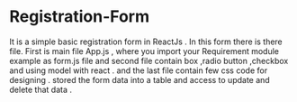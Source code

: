 # Registration-Form
  It is a simple basic registration form in ReactJs . In this form there is there file. First is main file App.js , where you import your Requirement module example as form.js file and second file contain box ,radio button ,checkbox and using model with react . and the last file contain few css code for designing . stored the form data into a table and access to update and delete that data .

